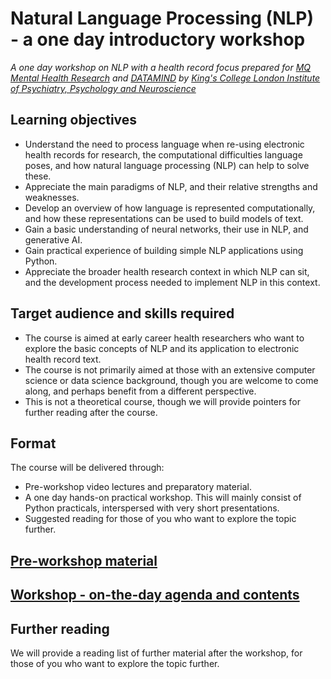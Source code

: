 # Natural Language Processing (NLP) - a one day introductory workshop
*A one day workshop on NLP with a health record focus prepared for [MQ Mental Health Research](https://www.mqmentalhealth.org/) and [DATAMIND](https://datamind.org.uk/) by [King's College London Institute of Psychiatry, Psychology and Neuroscience](https://www.kcl.ac.uk/ioppn)*

## Learning objectives

- Understand the need to process language when re-using electronic health records for research, the computational difficulties language poses, and how natural language processing (NLP) can help to solve these.
- Appreciate the main paradigms of NLP, and their relative strengths and weaknesses.
- Develop an overview of how language is represented computationally, and how these representations can be used to build models of text.
- Gain a basic understanding of neural networks, their use in NLP, and generative AI.
- Gain practical experience of building simple NLP applications using Python.
- Appreciate the broader health research context in which NLP can sit, and the development process needed to implement NLP in this context.


## Target audience and skills required

- The course is aimed at early career health researchers who want to explore the basic concepts of NLP and its application to electronic health record text.
- The course is not primarily aimed at those with an extensive computer science or data science background, though you are welcome to come along, and perhaps benefit from a different perspective.
- This is not a theoretical course, though we will provide pointers for further reading after the course.

## Format

The course will be delivered through:

- Pre-workshop video lectures and preparatory material.
- A one day hands-on practical workshop. This will mainly consist of Python practicals, interspersed with very short presentations.
- Suggested reading for those of you who want to explore the topic further.

## [Pre-workshop material](./pre-workshop.md)

## [Workshop - on-the-day agenda and contents](./workshop.md)

## Further reading

We will provide a reading list of further material after the workshop, for those of you who want to explore the topic further.
